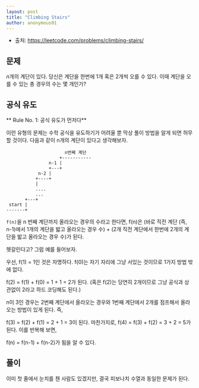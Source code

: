 ```yaml
---
layout: post
title: "Climbing Stairs"
author: anonymous01
---
```


- 출처: https://leetcode.com/problems/climbing-stairs/

문제
--

*n*개의 계단이 있다. 당신은 계단을 한번에 1개 혹은 2개씩 오를 수 있다. 이때 계단을 오를 수 있는 총 경우의 수는 몇 개인가?

공식 유도
-------

** Rule No. 1: 공식 유도가 먼저다**

이런 유형의 문제는 수학 공식을 유도하기가 어려울 뿐 막상 풀이 방법을 알게 되면 허무할 것이다. 다음과 같이 n개의 계단이 있다고 생각해보자.

```    
                      n번째 계단
                    +-----------
                n-1 |
                +---+
            n-2 |
           +----+
           |
           ....
           ...
       +---+
 start |
-------+
```

`f(n)`을 n 번째 계단까지 올라오는 경우의 수라고 한다면, f(n)은 (바로 직전 계단 (즉, n-1)에서 1개의 계단을 밟고 올라오는 경우 수) + (2개 직전 계단에서 한번에 2개의 계단을 밟고 올라오는 경우 수)가 된다.

헷갈린다고? 그럼 예를 들어보자.

우선, f(1) = 1인 것은 자명하다. f(0)는 자기 자리에 그냥 서있는 것이므로 1가지 방법 밖에 없다.

f(2) = f(1) + f(0) = 1 + 1 = 2가 된다. (혹은 f(2)는 당연히 2개이므로 그냥 공식과 상관없이 2라고 하드 코딩해도 된다.)

n이 3인 경우는 2번째 계단에서 올라오는 경우와 1번째 계단에서 2개를 점프해서 올라오는 방법이 있게 된다. 즉,

f(3) = f(2) + f(1) = 2 + 1 = 3이 된다. 마찬가지로,
f(4) = f(3) + f(2) = 3 + 2 = 5가 된다. 이를 반복해 보면,

f(n) = f(n-1) + f(n-2)가 됨을 알 수 있다.

풀이
--

이미 첫 줄에서 눈치를 챈 사람도 있겠지만, 결국 피보나치 수열과 동일한 문제가 된다.

